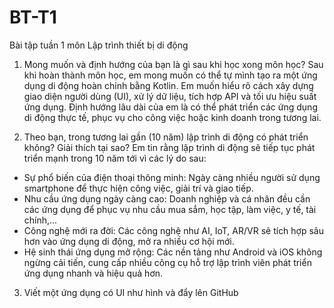 # BT-T1
Bài tập tuần 1 môn Lập trình thiết bị di động
1. Mong muốn và định hướng của bạn là gì sau khi học xong môn học?
Sau khi hoàn thành môn học, em mong muốn có thể tự mình tạo ra một ứng dụng di động hoàn chỉnh bằng Kotlin. Em muốn hiểu rõ cách xây dựng giao diện người dùng (UI), xử lý dữ liệu, tích hợp API và tối ưu hiệu suất ứng dụng. Định hướng lâu dài của em là có thể phát triển các ứng dụng di động thực tế, phục vụ cho công việc hoặc kinh doanh trong tương lai.

2. Theo bạn, trong tương lai gần (10 năm) lập trình di động có phát triển không? Giải thích tại sao?
Em tin rằng lập trình di động sẽ tiếp tục phát triển mạnh trong 10 năm tới vì các lý do sau:
- Sự phổ biến của điện thoại thông minh: Ngày càng nhiều người sử dụng smartphone để thực hiện công việc, giải trí và giao tiếp.
- Nhu cầu ứng dụng ngày càng cao: Doanh nghiệp và cá nhân đều cần các ứng dụng để phục vụ nhu cầu mua sắm, học tập, làm việc, y tế, tài chính,...
- Công nghệ mới ra đời: Các công nghệ như AI, IoT, AR/VR sẽ tích hợp sâu hơn vào ứng dụng di động, mở ra nhiều cơ hội mới.
- Hệ sinh thái ứng dụng mở rộng: Các nền tảng như Android và iOS không ngừng cải tiến, cung cấp nhiều công cụ hỗ trợ lập trình viên phát triển ứng dụng nhanh và hiệu quả hơn.
3. Viết một ứng dụng có UI như hình và đẩy lên GitHub
